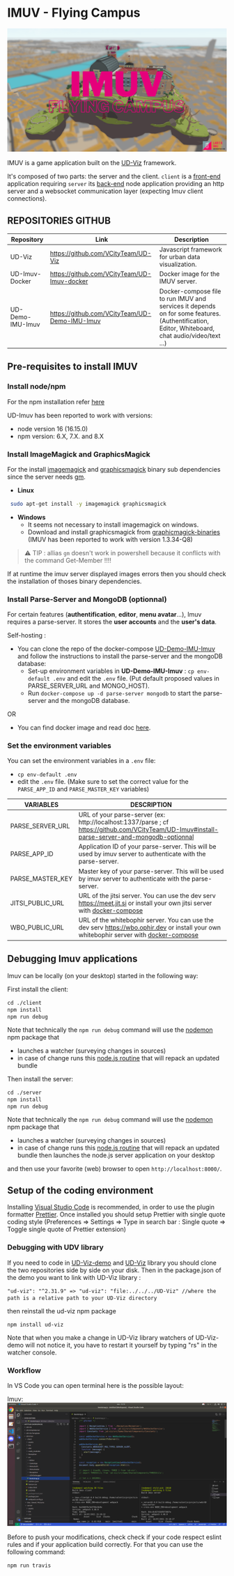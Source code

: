 # IMUV - Flying Campus

![IMUV-Homepage](./Pictures/IMUV_Homepage.png)

IMUV is a game application built on the [UD-Viz](https://github.com/VCityTeam/UD-Viz) framework.

It's composed of two parts: the server and the client.
`client` is a [front-end](https://en.wikipedia.org/wiki/Front_end_and_back_end) application requiring `server`
its [back-end](https://en.wikipedia.org/wiki/Front_end_and_back_end) node application providing an http server and a websocket communication layer (expecting Imuv client connections).

## REPOSITORIES GITHUB

| Repository       | Link                                          | Description                                                                                                                                     |
| ---------------- | --------------------------------------------- | ----------------------------------------------------------------------------------------------------------------------------------------------- |
| UD-Viz           | https://github.com/VCityTeam/UD-Viz           | Javascript framework for urban data visualization.                                                                                              |
| UD-Imuv-Docker   | https://github.com/VCityTeam/UD-Imuv-docker   | Docker image for the IMUV server.                                                                                                               |
| UD-Demo-IMU-Imuv | https://github.com/VCityTeam/UD-Demo-IMU-Imuv | Docker-compose file to run IMUV and services it depends on for some features. (Authentification, Editor, Whiteboard, chat audio/video/text ...) |

## Pre-requisites to install IMUV

### Install node/npm

For the npm installation refer [here](https://github.com/VCityTeam/UD-SV/blob/master/Tools/ToolNpm.md)

UD-Imuv has been reported to work with versions:

- node version 16 (16.15.0)
- npm version: 6.X, 7.X. and 8.X

### Install ImageMagick and GraphicsMagick

For the install [imagemagick](https://imagemagick.org/index.php) and [graphicsmagick](http://www.graphicsmagick.org/) binary sub dependencies since the server needs [gm](https://www.npmjs.com/package/gm?activeTab=readme).

- **Linux**

```bash
 sudo apt-get install -y imagemagick graphicsmagick
```

- **Windows**
  - It seems not necessary to install imagemagick on windows.
  - Download and install graphicsmagick from [graphicmagick-binaries](https://sourceforge.net/projects/graphicsmagick/files/graphicsmagick-binaries/) (IMUV has been reported to work with version 1.3.34-Q8)

> ⚠️ TIP : allias `gm` doesn't work in powershell because it conflicts with the command Get-Member !!!!

If at runtime the imuv server displayed images errors then you should check the installation of thoses binary dependencies.

### Install Parse-Server and MongoDB (optionnal)

For certain features (**authentification**, **editor**, **menu avatar**...), Imuv requires a parse-server. It stores the **user accounts** and the **user's data**.

Self-hosting :

- You can clone the repo of the docker-compose [UD-Demo-IMU-Imuv
  ](https://github.com/VCityTeam/UD-Demo-IMU-Imuv) and follow the instructions to install the parse-server and the mongoDB database:
  - Set-up environment variables in **UD-Demo-IMU-Imuv** : `cp env-default .env` and edit the `.env` file. (Put default proposed values in PARSE_SERVER_URL and MONGO_HOST).
  - Run `docker-compose up -d parse-server mongodb` to start the parse-server and the mongoDB database.

OR

- You can find docker image and read doc [here](https://hub.docker.com/r/parseplatform/parse-server).

### Set the environment variables

You can set the environment variables in a `.env` file:

- `cp env-default .env`
- edit the `.env` file. (Make sure to set the correct value for the `PARSE_APP_ID` and `PARSE_MASTER_KEY` variables)

| VARIABLES        | DESCRIPTION                                                                                                                                                                               |
| ---------------- | ----------------------------------------------------------------------------------------------------------------------------------------------------------------------------------------- |
| PARSE_SERVER_URL | URL of your parse-server (ex: http://localhost:1337/parse ; cf https://github.com/VCityTeam/UD-Imuv#install-parse-server-and-mongodb-optionnal                                            |
| PARSE_APP_ID     | Application ID of your parse-server. This will be used by imuv server to authenticate with the parse-server.                                                                              |
| PARSE_MASTER_KEY | Master key of your parse-server. This will be used by imuv server to authenticate with the parse-server.                                                                                  |
| JITSI_PUBLIC_URL | URL of the jitsi server. You can use the dev serv https://meet.jit.si or install your own jitsi server with [docker-compose](https://github.com/VCityTeam/UD-Demo-IMU-Imuv)               |
| WBO_PUBLIC_URL   | URL of the whitebophir server. You can use the dev serv https://wbo.ophir.dev or install your own whitebophir server with [docker-compose](https://github.com/VCityTeam/UD-Demo-IMU-Imuv) |

## Debugging Imuv applications

Imuv can be locally (on your desktop) started in the following way:

First install the client:

```
cd ./client
npm install
npm run debug
```

Note that technically the `npm run debug` command will use the [nodemon](https://www.npmjs.com/package/nodemon) npm package that

- launches a watcher (surveying changes in sources)
- in case of change runs this [node.js routine](./Imuv/client/bin/debug.js) that will repack an updated bundle

Then install the server:

```
cd ./server
npm install
npm run debug
```

Note that technically the `npm run debug` command will use the [nodemon](https://www.npmjs.com/package/nodemon) npm package that

- launches a watcher (surveying changes in sources)
- in case of change runs this [node.js routine](./Imuv/server/bin/debug.js) that will repack an updated bundle then launches the node.js server application on your desktop

and then use your favorite (web) browser to open
`http://localhost:8000/`.

## Setup of the coding environment

Installing [Visual Studio Code](https://code.visualstudio.com/) is recommended, in order to use the plugin formatter [Prettier](https://marketplace.visualstudio.com/items?itemName=esbenp.prettier-vscode). Once installed you should setup Prettier with single quote coding style (Preferences => Settings => Type in search bar : Single quote => Toggle single quote of Prettier extension)

### Debugging with UDV library

If you need to code in [UD-Viz-demo](https://github.com/VCityTeam/UD-Viz-demo) and [UD-Viz](https://github.com/VCityTeam/UD-Viz) library you should clone the two repositories side by side on your disk. Then in the package.json of the demo you want to link with UD-Viz library :

```
"ud-viz": "^2.31.9" => "ud-viz": "file:../../../UD-Viz" //where the path is a relative path to your UD-Viz directory
```

then reinstall the ud-viz npm package

```
npm install ud-viz
```

Note that when you make a change in UD-Viz library watchers of UD-Viz-demo will not notice it, you have to restart it yourself by typing "rs" in the watcher console.

### Workflow

In VS Code you can open terminal here is the possible layout:

Imuv:
![layout_demo_full](./Doc/Devel/Pictures/imuv_layout.png)

Before to push your modifications, check check if your code respect eslint rules and if your application build correctly. For that you can use the following command:

```
npm run travis
```
